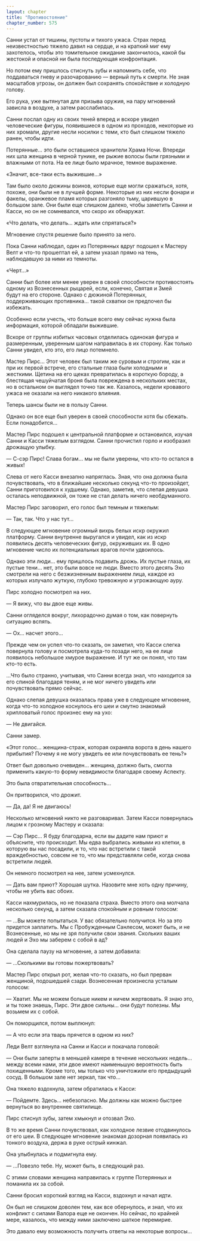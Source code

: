 ```yaml
---
layout: chapter
title: "Противостояние"
chapter_number: 575
---
```


Санни устал от тишины, пустоты и тихого ужаса. Страх перед неизвестностью тяжело давил на сердце, и на краткий миг ему захотелось, чтобы это томительное ожидание закончилось, какой бы жестокой и опасной ни была последующая конфронтация.

Но потом ему пришлось стиснуть зубы и напомнить себе, что поддаваться гневу и разочарованию — верный путь к смерти. Не зная масштабов угрозы, он должен был сохранять спокойствие и холодную голову.

Его рука, уже вытянутая для призыва оружия, на пару мгновений зависла в воздухе, а затем расслабилась.

Санни послал одну из своих теней вперед и вскоре увидел человеческие фигуры, появившиеся в одном из проходов, некоторые из них хромали, другие несли носилки с теми, кто был слишком тяжело ранен, чтобы идти.

Потерянные... это были оставшиеся хранители Храма Ночи. Впереди них шла женщина в черной тунике, ее рыжие волосы были грязными и влажными от пота. На ее лице было мрачное, темное выражение.

«Значит, все-таки есть выжившие...»

Там было около дюжины воинов, которые еще могли сражаться, хотя, похоже, они были не в лучшей форме. Некоторые из них несли фонари и факелы, оранжевое пламя которых разгоняло тьму, царившую в большом зале. Они были еще слишком далеко, чтобы заметить Санни и Касси, но он не сомневался, что скоро их обнаружат.

«Что делать, что делать... ждать или спрятаться?»

Мгновение спустя решение было принято за него.

Пока Санни наблюдал, один из Потерянных вдруг подошел к Мастеру Велт и что-то прошептал ей, а затем указал прямо на тень, наблюдавшую за ними из темноты.

«Черт...»

Санни был более или менее уверен в своей способности противостоять одному из Вознесенных рыцарей, если, конечно, Святая и Змей будут на его стороне. Однако с дюжиной Потерянных, поддерживающих противника... такой схватки он предпочел бы избежать.

Особенно если учесть, что больше всего ему сейчас нужна была информация, которой обладали выжившие.

Вскоре от группы избитых часовых отделилась одинокая фигура и размеренным, уверенным шагом направилась в их сторону. Как только Санни увидел, кто это, его лицо потемнело.

Мастер Пирс... Этот человек был таким же суровым и строгим, как и при их первой встрече, его стальные глаза были холодными и жесткими. Щетина на его щеках превратилась в короткую бороду, а блестящая чешуйчатая броня была повреждена в нескольких местах, но в остальном он выглядел точно так же. Казалось, недели кровавого ужаса не оказали на него никакого влияния.

Теперь шансы были не в пользу Санни.

Однако он все еще был уверен в своей способности хотя бы сбежать. Если понадобится...

Мастер Пирс подошел к центральной платформе и остановился, изучая Санни и Касси тяжелым взглядом. Санни прочистил горло и изобразил дрожащую улыбку.

— С-сэр Пирс! Слава богам... мы не были уверены, что кто-то остался в живых!

Слева от него Касси внезапно напряглась. Зная, что она должна была почувствовать, что в ближайшие несколько секунд что-то произойдет, Санни приготовился к худшему. Однако, заметив, что слепая девушка осталась неподвижной, он тоже не стал делать ничего необдуманного.

Мастер Пирс заговорил, его голос был темным и тяжелым:

— Так, так. Что у нас тут...

В следующее мгновение огромный вихрь белых искр окружил платформу. Санни внутренне выругался и увидел, как из искр появились десять человеческих фигур, окруживших их. В одно мгновение число их потенциальных врагов почти удвоилось.

Однако эти люди... ему пришлось подавить дрожь. Их пустые глаза, их пустые тени... нет, это были вовсе не люди. Вместо этого десять Эхо смотрели на него с безжизненным выражением лица, каждое из которых излучало жуткую, глубоко тревожную и угрожающую ауру.

Пирс холодно посмотрел на них.

— Я вижу, что вы двое еще живы.

Санни огляделся вокруг, лихорадочно думая о том, как повернуть ситуацию вспять.

— Ох... насчет этого...

Прежде чем он успел что-то сказать, он заметил, что Касси слегка повернула голову и посмотрела куда-то позади него, на ее лице появилось небольшое хмурое выражение. И тут же он понял, что там кто-то есть.

...Что было странно, учитывая, что Санни всегда знал, что находится за его спиной благодаря теням, и не мог ничего увидеть или почувствовать прямо сейчас.

Однако слепая девушка оказалась права уже в следующее мгновение, когда что-то холодное коснулось его шеи и смутно знакомый хрипловатый голос произнес ему на ухо:

— Не двигайся.

Санни замер.

«Этот голос... женщина-страж, которая охраняла ворота в день нашего прибытия? Почему я не могу увидеть ее или почувствовать ее тень?»

Ответ был довольно очевиден... женщина, должно быть, смогла применить какую-то форму невидимости благодаря своему Аспекту.

Это была отвратительная способность...

Он притворился, что дрожит.

— Да, да! Я не двигаюсь!

Несколько мгновений никто не разговаривал. Затем Касси повернулась лицом к грозному Мастеру и сказала:

— Сэр Пирс... Я буду благодарна, если вы дадите нам приют и объясните, что происходит. Мы едва выбрались живыми из клетки, в которую вы нас посадили, и то, что нас встретили с такой враждебностью, совсем не то, что мы представляли себе, когда снова встретили людей.

Он немного посмотрел на нее, затем усмехнулся.

— Дать вам приют? Хорошая шутка. Назовите мне хоть одну причину, чтобы не убить вас обоих.

Касси нахмурилась, но не показала страха. Вместо этого она молчала несколько секунд, а затем сказала спокойным и ровным голосом:

— ...Вы можете попытаться. У вас обязательно получится. Но за это придется заплатить. Мы с Пробужденным Санлесом, может быть, и не Вознесенные, но мы не зря получили свои звания. Скольких ваших людей и Эхо мы заберем с собой в ад?

Она сделала паузу на мгновение, а затем добавила:

— ...Сколькими вы готовы пожертвовать?

Мастер Пирс открыл рот, желая что-то сказать, но был прерван женщиной, подошедшей сзади. Вознесенная произнесла усталым голосом:

— Хватит. Мы не можем больше никем и ничем жертвовать. Я знаю это, и ты тоже знаешь, Пирс. Эти двое сильны... они будут полезны. Мы возьмем их с собой.

Он поморщился, потом выплюнул:

— А что если эта тварь прячется в одном из них?

Леди Велт взглянула на Санни и Касси и покачала головой:

— Они были заперты в меньшей камере в течение нескольких недель... между всеми нами, эти двое имеют наименьшую вероятность быть похищенными. Кроме того, мы только что уничтожили его предыдущий сосуд. В большом зале нет зеркал, так что...

Она тяжело вздохнула, затем обратилась к Касси:

— Пойдемте. Здесь... небезопасно. Мы должны как можно быстрее вернуться во внутреннее святилище.

Пирс стиснул зубы, затем хмыкнул и отозвал Эхо.

В то же время Санни почувствовал, как холодное лезвие отодвинулось от его шеи. В следующее мгновение знакомая дозорная появилась из тонкого воздуха, держа в руке острый кинжал.

Она улыбнулась и подмигнула ему.

— ...Повезло тебе. Ну, может быть, в следующий раз.

С этими словами женщина направилась к группе Потерянных и поманила их за собой.

Санни бросил короткий взгляд на Касси, вздохнул и начал идти.

Он был не слишком доволен тем, как все обернулось, и знал, что их конфликт с силами Валора еще не окончен. Но сейчас, по крайней мере, казалось, что между ними заключено шаткое перемирие.

Это давало ему возможность получить ответы на некоторые вопросы...
